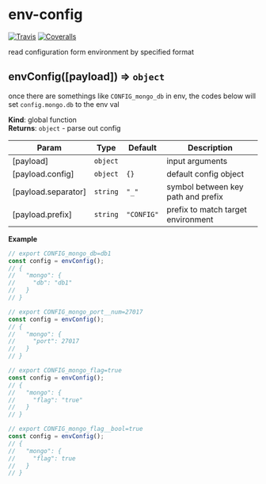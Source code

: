 # env-config

[![Travis](https://img.shields.io/travis/yidinghan/ding-env-config.svg?style=flat-square)]()
[![Coveralls](https://img.shields.io/coveralls/yidinghan/ding-env-config.svg?style=flat-square)]()


read configuration form environment by specified format

<a name="envConfig"></a>

## envConfig([payload]) ⇒ <code>object</code>
once there are somethings like `CONFIG_mongo_db` in env,
the codes below will set `config.mongo.db` to the env val

**Kind**: global function  
**Returns**: <code>object</code> - parse out config  

| Param | Type | Default | Description |
| --- | --- | --- | --- |
| [payload] | <code>object</code> |  | input arguments |
| [payload.config] | <code>object</code> | <code>{}</code> | default config object |
| [payload.separator] | <code>string</code> | <code>&quot;_&quot;</code> | symbol between key path and prefix |
| [payload.prefix] | <code>string</code> | <code>&quot;CONFIG&quot;</code> | prefix to match target environment |

**Example**  
```js
// export CONFIG_mongo_db=db1
const config = envConfig();
// {
//   "mongo": {
//     "db": "db1"
//   }
// }

// export CONFIG_mongo_port__num=27017
const config = envConfig();
// {
//   "mongo": {
//     "port": 27017
//   }
// }

// export CONFIG_mongo_flag=true
const config = envConfig();
// {
//   "mongo": {
//     "flag": "true"
//   }
// }

// export CONFIG_mongo_flag__bool=true
const config = envConfig();
// {
//   "mongo": {
//     "flag": true
//   }
// }
```
